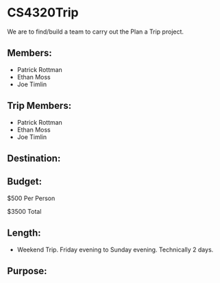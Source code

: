 # CS4320Trip
We are to find/build a team to carry out the Plan a Trip project.

## Members:
* Patrick Rottman
* Ethan Moss
* Joe Timlin

## Trip Members:
* Patrick Rottman
* Ethan Moss
* Joe Timlin

## Destination:

## Budget:
$500 Per Person

$3500 Total

## Length:
* Weekend Trip. Friday evening to Sunday evening. Technically 2 days.

## Purpose:
